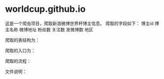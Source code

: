 # worldcup.github.io

这是一个爬虫项目，爬取新浪微博世界杯博主信息。
爬取的字段如下：
博主id
博主名称
微博地址
粉丝数
关注数
发微博数
地区

爬取的表结构为：

爬取的入口为：

爬取的流程：

文件说明：

